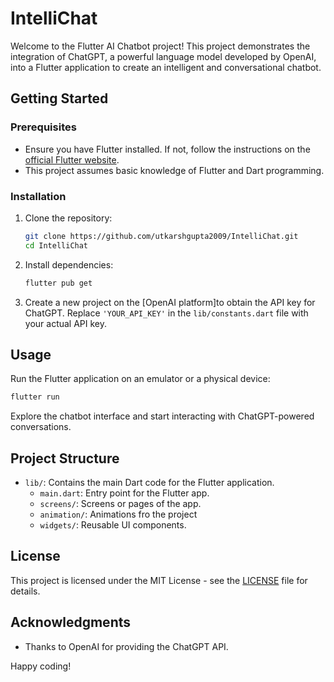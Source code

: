 # IntelliChat

Welcome to the Flutter AI Chatbot project! This project demonstrates the integration of ChatGPT, a powerful language model developed by OpenAI, into a Flutter application to create an intelligent and conversational chatbot.

## Getting Started

### Prerequisites

- Ensure you have Flutter installed. If not, follow the instructions on the [official Flutter website](https://flutter.dev/docs/get-started/install).
- This project assumes basic knowledge of Flutter and Dart programming.

### Installation

1. Clone the repository:

   ```bash
   git clone https://github.com/utkarshgupta2009/IntelliChat.git
   cd IntelliChat
   ```

2. Install dependencies:

   ```bash
   flutter pub get
   ```

3. Create a new project on the [OpenAI platform]to obtain the API key for ChatGPT. Replace `'YOUR_API_KEY'` in the `lib/constants.dart` file with your actual API key.

## Usage

Run the Flutter application on an emulator or a physical device:

```bash
flutter run
```

Explore the chatbot interface and start interacting with ChatGPT-powered conversations.

## Project Structure

- `lib/`: Contains the main Dart code for the Flutter application.
  - `main.dart`: Entry point for the Flutter app.
  - `screens/`: Screens or pages of the app.
  - `animation/`: Animations fro the project
  - `widgets/`: Reusable UI components.


## License

This project is licensed under the MIT License - see the [LICENSE](LICENSE) file for details.

## Acknowledgments

- Thanks to OpenAI for providing the ChatGPT API.

Happy coding!
